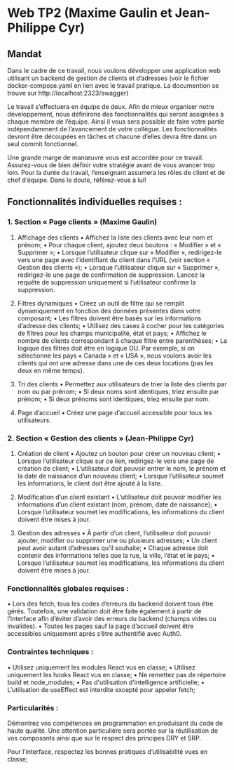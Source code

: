 # Web TP2 (Maxime Gaulin et Jean-Philippe Cyr)

## Mandat

Dans le cadre de ce travail, nous voulons développer une application web utilisant un backend de gestion de clients et d’adresses (voir le fichier docker-compose.yaml en lien avec le travail pratique. La documention se trouve sur http://localhost:2323/swagger) 

Le travail s’effectuera en équipe de deux. Afin de mieux organiser notre développement, nous définirons des fonctionnalités qui seront assignées à chaque membre de l’équipe. Ainsi il vous sera possible de faire votre partie indépendamment de l’avancement de votre collègue. Les fonctionnalités devront être découpées en tâches et chacune d’elles devra être dans un seul commit fonctionnel.

Une grande marge de manœuvre vous est accordée pour ce travail. Assurez-vous de bien définir votre stratégie avant de vous avancer trop loin. Pour la durée du travail, l’enseignant assumera les rôles de client et de chef d’équipe. Dans le doute, référez-vous à lui!

## Fonctionnalités individuelles requises :

### 1.	Section « Page clients » (Maxime Gaulin)

1.	Affichage des clients
•	Affichez la liste des clients avec leur nom et prénom;
•	Pour chaque client, ajoutez deux boutons : « Modifier » et « Supprimer »;
•	Lorsque l’utilisateur clique sur « Modifier », redirigez-le vers une page avec l’identifiant du client dans l’URL (voir section « Gestion des clients »);
•	Lorsque l’utilisateur clique sur « Supprimer », redirigez-le une page de confirmation de suppression. Lancez la requête de suppression uniquement si l’utilisateur confirme la suppression.

2.	Filtres dynamiques
•	Créez un outil de filtre qui se remplit dynamiquement en fonction des données présentes dans votre composant;
•	Les filtres doivent être basés sur les informations d’adresse des clients;
•	Utilisez des cases à cocher pour les catégories de filtres pour les champs municipalité, état et pays;
•	Affichez le nombre de clients correspondant à chaque filtre entre parenthèses;
•	La logique des filtres doit être en logique OU. Par exemple, si on sélectionne les pays « Canada » et « USA », nous voulons avoir les clients qui ont une adresse dans une de ces deux locations (pas les deux en même temps).

3.	Tri des clients
•	Permettez aux utilisateurs de trier la liste des clients par nom ou par prénom;
•	Si deux noms sont identiques, triez ensuite par prénom;
•	Si deux prénoms sont identiques, triez ensuite par nom.

4.	Page d’accueil
•	Créez une page d’accueil accessible pour tous les utilisateurs.

### 2.	Section « Gestion des clients » (Jean-Philippe Cyr)

1.	Création de client
•	Ajoutez un bouton pour créer un nouveau client;
•	Lorsque l’utilisateur clique sur ce lien, redirigez-le vers une page de création de client;
•	L’utilisateur doit pouvoir entrer le nom, le prénom et la date de naissance d’un nouveau client;
•	Lorsque l’utilisateur soumet les informations, le client doit être ajouté à la liste.

2.	Modification d’un client existant
•	L’utilisateur doit pouvoir modifier les informations d’un client existant (nom, prénom, date de naissance);
•	Lorsque l’utilisateur soumet les modifications, les informations du client doivent être mises à jour.

3.	Gestion des adresses
•	À partir d’un client, l’utilisateur doit pouvoir ajouter, modifier ou supprimer une ou plusieurs adresses;
•	Un client peut avoir autant d’adresses qu’il souhaite;
•	Chaque adresse doit contenir des informations telles que la rue, la ville, l’état et le pays;
•	Lorsque l’utilisateur soumet les modifications, les informations du client doivent être mises à jour.

### Fonctionnalités globales requises :
•	Lors des fetch, tous les codes d’erreurs du backend doivent tous être gérés. Toutefois, une validation doit être faite également à partir de l’interface afin d’éviter d’avoir des erreurs du backend (champs vides ou invalides).
•	Toutes les pages sauf la page d’accueil doivent être accessibles uniquement après s’être authentifié avec Auth0.

### Contraintes techniques :
•	Utilisez uniquement les modules React vus en classe;
•	Utilisez uniquement les hooks React vus en classe;
•	Ne remettez pas de répertoire build et node_modules;
•	Pas d'utilisation d'intelligence artificielle;
•	L’utilisation de useEffect est interdite excepté pour appeler fetch;

### Particularités :

Démontrez vos compétences en programmation en produisant du code de haute qualité. Une attention particulière sera portée sur la réutilisation de vos composants ainsi que sur le respect des principes DRY et SRP. 

Pour l’interface, respectez les bonnes pratiques d’utilisabilité vues en classe;

